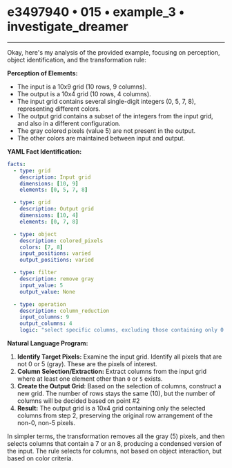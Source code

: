 # e3497940 • 015 • example_3 • investigate_dreamer

---
Okay, here's my analysis of the provided example, focusing on perception, object identification, and the transformation rule:

**Perception of Elements:**

*   The input is a 10x9 grid (10 rows, 9 columns).
*   The output is a 10x4 grid (10 rows, 4 columns).
*   The input grid contains several single-digit integers (0, 5, 7, 8), representing different colors.
*   The output grid contains a subset of the integers from the input grid, and also in a different configuration.
*    The gray colored pixels (value 5) are not present in the output.
*   The other colors are maintained between input and output.

**YAML Fact Identification:**



```yaml
facts:
  - type: grid
    description: Input grid
    dimensions: [10, 9]
    elements: [0, 5, 7, 8]

  - type: grid
    description: Output grid
    dimensions: [10, 4]
    elements: [0, 7, 8]

  - type: object
    description: colored_pixels
    colors: [7, 8]
    input_positions: varied
    output_positions: varied

  - type: filter
    description: remove gray
    input_value: 5
    output_value: None

  - type: operation
    description: column_reduction
    input_columns: 9
    output_columns: 4
    logic: "select specific columns, excluding those containing only 0 and 5"

```



**Natural Language Program:**

1.  **Identify Target Pixels:** Examine the input grid. Identify all pixels that are not 0 or 5 (gray). These are the pixels of interest.
2.  **Column Selection/Extraction:** Extract columns from the input grid where at least one element other than `0` or `5` exists.
3.   **Create the Output Grid**: Based on the selection of columns, construct a new grid. The number of rows stays the same (10), but the number of columns will be decided based on point #2
4.  **Result:** The output grid is a 10x4 grid containing only the selected columns from step 2, preserving the original row arrangement of the non-0, non-5 pixels.

In simpler terms, the transformation removes all the gray (5) pixels, and then selects columns that contain a 7 or an 8, producing a condensed version of the input. The rule selects for columns, not based on object interaction, but based on color criteria.

